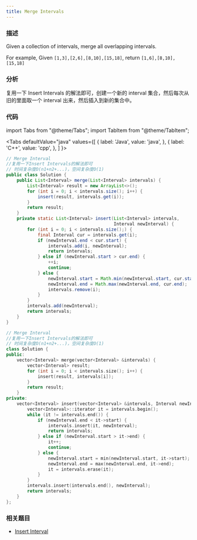```yaml
---
title: Merge Intervals
---
```


### 描述

Given a collection of intervals, merge all overlapping intervals.

For example,
Given `[1,3],[2,6],[8,10],[15,18]`,
return `[1,6],[8,10],[15,18]`

### 分析

复用一下 Insert Intervals 的解法即可，创建一个新的 interval 集合，然后每次从旧的里面取一个 interval 出来，然后插入到新的集合中。

### 代码

import Tabs from "@theme/Tabs";
import TabItem from "@theme/TabItem";

<Tabs
defaultValue="java"
values={[
{ label: 'Java', value: 'java', },
{ label: 'C++', value: 'cpp', },
]
}>
<TabItem value="java">

```java
// Merge Interval
//复用一下Insert Intervals的解法即可
// 时间复杂度O(n1+n2+...)，空间复杂度O(1)
public class Solution {
    public List<Interval> merge(List<Interval> intervals) {
        List<Interval> result = new ArrayList<>();
        for (int i = 0; i < intervals.size(); i++) {
            insert(result, intervals.get(i));
        }
        return result;
    }
    private static List<Interval> insert(List<Interval> intervals,
                                         Interval newInterval) {
        for (int i = 0; i < intervals.size();) {
            final Interval cur = intervals.get(i);
            if (newInterval.end < cur.start) {
                intervals.add(i, newInterval);
                return intervals;
            } else if (newInterval.start > cur.end) {
                ++i;
                continue;
            } else {
                newInterval.start = Math.min(newInterval.start, cur.start);
                newInterval.end = Math.max(newInterval.end, cur.end);
                intervals.remove(i);
            }
        }
        intervals.add(newInterval);
        return intervals;
    }
}
```

</TabItem>
<TabItem value="cpp">

```cpp
// Merge Interval
//复用一下Insert Intervals的解法即可
// 时间复杂度O(n1+n2+...)，空间复杂度O(1)
class Solution {
public:
    vector<Interval> merge(vector<Interval> &intervals) {
        vector<Interval> result;
        for (int i = 0; i < intervals.size(); i++) {
            insert(result, intervals[i]);
        }
        return result;
    }
private:
    vector<Interval> insert(vector<Interval> &intervals, Interval newInterval) {
        vector<Interval>::iterator it = intervals.begin();
        while (it != intervals.end()) {
            if (newInterval.end < it->start) {
                intervals.insert(it, newInterval);
                return intervals;
            } else if (newInterval.start > it->end) {
                it++;
                continue;
            } else {
                newInterval.start = min(newInterval.start, it->start);
                newInterval.end = max(newInterval.end, it->end);
                it = intervals.erase(it);
            }
        }
        intervals.insert(intervals.end(), newInterval);
        return intervals;
    }
};
```

</TabItem>
</Tabs>

### 相关题目

- [Insert Interval](insert-interval.md)
